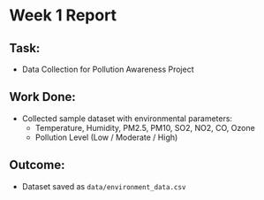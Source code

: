 # Week 1 Report

## Task:
- Data Collection for Pollution Awareness Project

## Work Done:
- Collected sample dataset with environmental parameters:
  - Temperature, Humidity, PM2.5, PM10, SO2, NO2, CO, Ozone
  - Pollution Level (Low / Moderate / High)

## Outcome:
- Dataset saved as `data/environment_data.csv`
